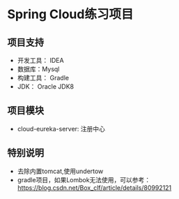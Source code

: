 # Spring Cloud练习项目

## 项目支持
 - 开发工具： IDEA
 - 数据库：Mysql
 - 构建工具： Gradle
 - JDK： Oracle JDK8
 ## 项目模块
 - cloud-eureka-server: 注册中心
  
 ## 特别说明
 - 去除内置tomcat,使用undertow
 - gradle项目，如果Lombok无法使用，可以参考：https://blog.csdn.net/Box_clf/article/details/80992121